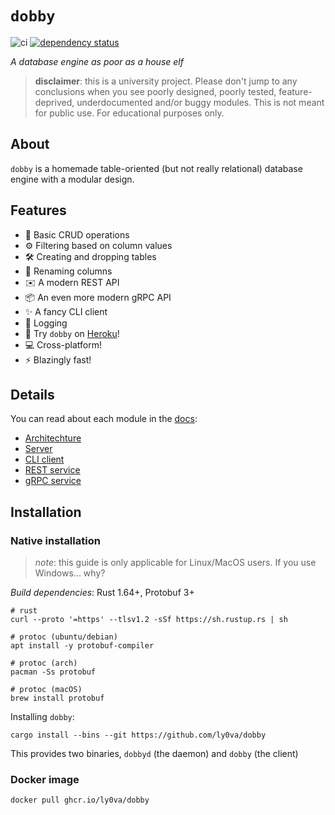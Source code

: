 # `dobby`

![ci](https://github.com/ly0va/dobby/actions/workflows/ci.yml/badge.svg)
[![dependency status](https://deps.rs/repo/github/ly0va/dobby/status.svg)](https://deps.rs/repo/github/ly0va/dobby)

*A database engine as poor as a house elf*

> **disclaimer**: this is a university project. Please don't jump to any conclusions when you see
> poorly designed, poorly tested, feature-deprived, underdocumented and/or buggy modules.
> This is not meant for public use. For educational purposes only.

## About

`dobby` is a homemade table-oriented (but not really relational) database engine with a modular design.

## Features

- :floppy_disk: Basic CRUD operations
- :gear: Filtering based on column values
- :hammer_and_wrench: Creating and dropping tables
- :pencil: Renaming columns
- :envelope: A modern REST API
- :package: An even more modern gRPC API
- :sparkles: A fancy CLI client
- :ledger: Logging
- :rocket: Try `dobby` on [Heroku](http://dobby.lyova.xyz)!
- :computer: Cross-platform!
- :zap: Blazingly fast!

## Details

You can read about each module in the [docs](./docs):

- [Architechture](./docs/architecture.md)
- [Server](./docs/server.md)
- [CLI client](./docs/cli.md)
- [REST service](./docs/rest-api.md)
- [gRPC service](./docs/grpc-api.md)

## Installation

### Native installation

> *note*: this guide is only applicable for Linux/MacOS users. If you use Windows... why?

*Build dependencies*: Rust 1.64+, Protobuf 3+

```
# rust
curl --proto '=https' --tlsv1.2 -sSf https://sh.rustup.rs | sh

# protoc (ubuntu/debian)
apt install -y protobuf-compiler

# protoc (arch)
pacman -Ss protobuf

# protoc (macOS)
brew install protobuf
```

Installing `dobby`:

```
cargo install --bins --git https://github.com/ly0va/dobby
```

This provides two binaries, `dobbyd` (the daemon) and `dobby` (the client)

### Docker image

```
docker pull ghcr.io/ly0va/dobby
```
